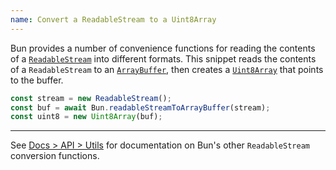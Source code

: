 ```yaml
---
name: Convert a ReadableStream to a Uint8Array
---
```


Bun provides a number of convenience functions for reading the contents of a [`ReadableStream`](https://developer.mozilla.org/en-US/docs/Web/API/ReadableStream) into different formats. This snippet reads the contents of a `ReadableStream` to an [`ArrayBuffer`](https://developer.mozilla.org/en-US/docs/Web/JavaScript/Reference/Global_Objects/ArrayBuffer), then creates a [`Uint8Array`](https://developer.mozilla.org/en-US/docs/Web/JavaScript/Reference/Global_Objects/Uint8Array) that points to the buffer.

```ts
const stream = new ReadableStream();
const buf = await Bun.readableStreamToArrayBuffer(stream);
const uint8 = new Uint8Array(buf);
```

---

See [Docs > API > Utils](/docs/api/utils#bun-readablestreamto) for documentation on Bun's other `ReadableStream` conversion functions.
